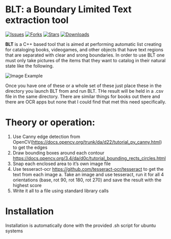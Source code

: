 # BLT: a Boundary Limited Text extraction tool

[![Issues](https://github.com/jsochacki/No_Good_Music/blob/master/static/images/LNoGood.jpg)](https://github.com/jsochacki/BLT/issues)
[![Forks](https://github.com/jsochacki/No_Good_Music/blob/master/static/images/LNoGood.jpg)](https://github.com/jsochacki/BLT/network)
[![Stars](https://github.com/jsochacki/No_Good_Music/blob/master/static/images/LNoGood.jpg)](https://github.com/jsochacki/BLT/stargazers)
[![Downloads](https://github.com/jsochacki/No_Good_Music/blob/master/static/images/LNoGood.jpg)](https://github.com/jsochacki/BLT/releases)

**BLT** is a C++ based tool that is aimed at performing automatic list creating for cataloging books, videogames, and other objects that have text regions that are separated with clear and srong boundaries.  In order to use BLT one must only take pictures of the items that they want to catalog in their natural state like the following.

![Image Example](http://www.boston.com/business/innovation/state-of-play/assets_c/2013/12/library5-thumb-599x351-120892.jpg)

Once you have one of these or a whole set of these just place these in the directory you launch BLT from and run BLT.  THe result will be held in a .csv file in the same directory.  There are similar things for books out there and there are OCR apps but none that I could find that met this need specifically.

# Theory or operation:

  1.	Use Canny edge detection from OpenCV(https://docs.opencv.org/trunk/da/d22/tutorial_py_canny.html) to get the edges
  2.	Draw bounding boxes around each contour https://docs.opencv.org/3.4/da/d0c/tutorial_bounding_rects_circles.html
  3.	Snap each enclosed area to it’s own image file
  4.	Use tesseract-ocr https://github.com/tesseract-ocr/tesseract to get the text from each image
    a.	Take an image and use tesseract, run it for all 4 orientations (base, rot 90, rot 180, rot 270) and save the result with the highest score
  5.	Write it all to a file using standard library calls
  
  # Installation
  Installation is automatically done with the provided .sh script for ubuntu systems
